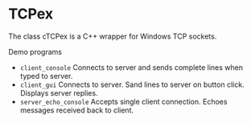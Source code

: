# TCPex

The class cTCPex is a C++ wrapper for Windows TCP sockets.

Demo programs

- `client_console`  Connects to server and sends complete lines when typed to server.
- `client_gui` Connects to server.  Sand lines to server on button click.  Displays server replies.
- `server_echo_console`  Accepts single client connection.  Echoes messages received back to client.


